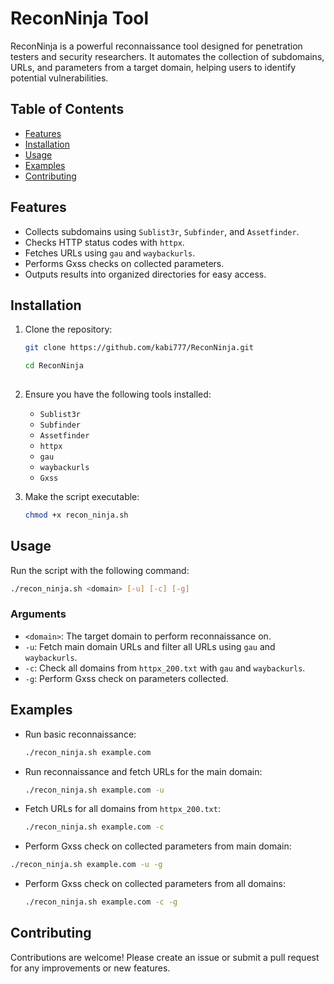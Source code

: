 
# ReconNinja Tool

ReconNinja is a powerful reconnaissance tool designed for penetration testers and security researchers. It automates the collection of subdomains, URLs, and parameters from a target domain, helping users to identify potential vulnerabilities.

## Table of Contents
- [Features](#features)
- [Installation](#installation)
- [Usage](#usage)
- [Examples](#examples)
- [Contributing](#contributing)


## Features
- Collects subdomains using `Sublist3r`, `Subfinder`, and `Assetfinder`.
- Checks HTTP status codes with `httpx`.
- Fetches URLs using `gau` and `waybackurls`.
- Performs Gxss checks on collected parameters.
- Outputs results into organized directories for easy access.

## Installation
1. Clone the repository:
   ```bash
   git clone https://github.com/kabi777/ReconNinja.git
   ```
   ``` bash
   cd ReconNinja
  

2. Ensure you have the following tools installed:
   - `Sublist3r`
   - `Subfinder`
   - `Assetfinder`
   - `httpx`
   - `gau`
   - `waybackurls`
   - `Gxss`

3. Make the script executable:
   ```bash
   chmod +x recon_ninja.sh
   ```

## Usage
Run the script with the following command:
```bash
./recon_ninja.sh <domain> [-u] [-c] [-g]
```

### Arguments
- `<domain>`: The target domain to perform reconnaissance on.
- `-u`: Fetch main domain URLs and filter all URLs using `gau` and `waybackurls`.
- `-c`: Check all domains from `httpx_200.txt` with `gau` and `waybackurls`.
- `-g`: Perform Gxss check on parameters collected.

## Examples
- Run basic reconnaissance:
  ```bash
  ./recon_ninja.sh example.com
  ```
- Run reconnaissance and fetch URLs for the main domain:
  ```bash
  ./recon_ninja.sh example.com -u
  ```
- Fetch URLs for all domains from `httpx_200.txt`:
  ```bash
  ./recon_ninja.sh example.com -c
  ```
 - Perform Gxss check on collected parameters from main domain:
  ```bash
  ./recon_ninja.sh example.com -u -g
  ```

- Perform Gxss check on collected parameters from all domains:
  ```bash
  ./recon_ninja.sh example.com -c -g 
  ```
  

## Contributing
Contributions are welcome! Please create an issue or submit a pull request for any improvements or new features.

